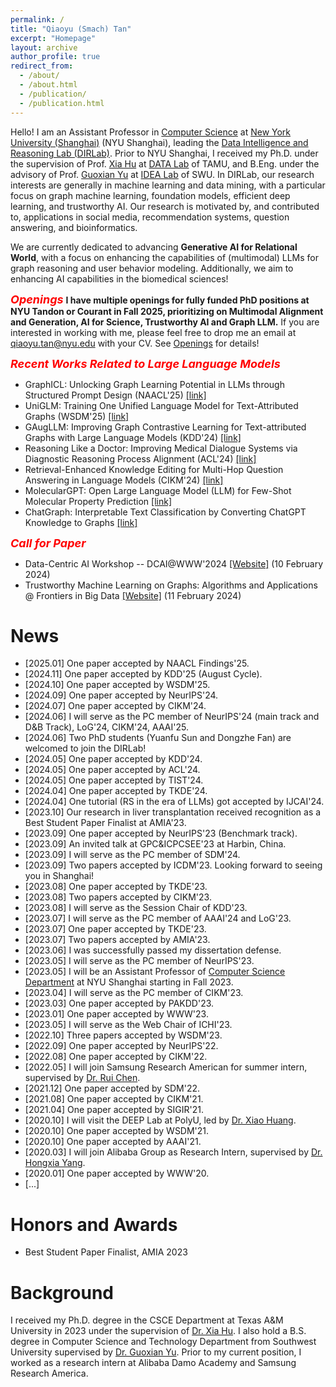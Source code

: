```yaml
---
permalink: /
title: "Qiaoyu (Smach) Tan"
excerpt: "Homepage"
layout: archive
author_profile: true
redirect_from: 
  - /about/
  - /about.html
  - /publication/
  - /publication.html
---
```


Hello! I am an Assistant Professor in [Computer Science](https://shanghai.nyu.edu/academics/majors/computer-science) at [New York University (Shanghai)](https://shanghai.nyu.edu/) (NYU Shanghai), leading the [Data Intelligence and Reasoning Lab (DIRLab)](https://qiaoyu-tan.github.io/tanlab/). Prior to NYU Shanghai, I received my Ph.D. under the supervision of Prof. [Xia Hu](https://cs.rice.edu/~xh37/index.html) at [DATA Lab](https://cs.rice.edu/~xh37/index.html) of TAMU, and B.Eng. under the advisory of Prof. [Guoxian Yu](https://faculty.sdu.edu.cn/yuguoxian/zh_CN/index.htm) at [IDEA Lab](https://www.sdu-idea.cn/index) of SWU. In DIRLab, our research interests are generally in machine learning and data mining, with a particular focus on graph machine learning, foundation models, efficient deep learning, and trustworthy AI. Our research is motivated by, and contributed to, applications in social media, recommendation systems, question answering, and bioinformatics. 

We are currently dedicated to advancing **Generative AI for Relational World**, with a focus on enhancing the capabilities of (multimodal) LLMs for graph reasoning and user behavior modeling. Additionally, we aim to enhancing AI capabilities in the biomedical sciences!


***<font color=red size=4> Openings</font>*** **I have multiple openings for fully funded PhD positions at NYU Tandon or Courant in Fall 2025, prioritizing on Multimodal Alignment and Generation, AI for Science, Trustworthy AI and Graph LLM.** If you are interested in working with me, please feel free to drop me an email at [qiaoyu.tan@nyu.edu](mailto:qiaoyu.tan@nyu.edu) with your CV. See [Openings](https://qiaoyu-tan.github.io/openings/) for details!  

<!--I am actively seeking self-motivated PhD/Master students and research (remote) interns to work with us on real-world data science problems. 
If you are interested in working with me, please feel free to drop me an email at [qiaoyu.tan@nyu.edu](mailto:qiaoyu.tan@nyu.edu). See [Openings](https://qiaoyu-tan.github.io/openings/) for details! -->

***<font color=red size=4> Recent Works Related to Large Language Models</font>***
* GraphICL: Unlocking Graph Learning Potential in LLMs through Structured Prompt Design (NAACL'25) [\[link\]]()
* UniGLM: Training One Unified Language Model for Text-Attributed Graphs (WSDM'25) [\[link\]](https://arxiv.org/abs/2406.12052)
* GAugLLM: Improving Graph Contrastive Learning for Text-attributed Graphs with Large Language Models (KDD'24) [\[link\]](https://arxiv.org/abs/2406.11945)
* Reasoning Like a Doctor: Improving Medical Dialogue Systems via Diagnostic Reasoning Process Alignment (ACL'24) [\[link\]](https://arxiv.org/abs/2406.13934)
* Retrieval-Enhanced Knowledge Editing for Multi-Hop Question Answering in Language Models (CIKM'24) [\[link\]](https://arxiv.org/abs/2403.19631)
* MolecularGPT: Open Large Language Model (LLM) for Few-Shot Molecular Property Prediction [\[link\]](https://arxiv.org/pdf/2406.12950)
* ChatGraph: Interpretable Text Classification by Converting ChatGPT Knowledge to Graphs [\[link\]](https://arxiv.org/abs/2305.03513)

***<font color=red size=4> Call for Paper</font>***
* Data-Centric AI Workshop -- DCAI@WWW'2024 [\[Website\]](https://dcai-workshop.github.io/) (10 February 2024)
* Trustworthy Machine Learning on Graphs: Algorithms and Applications @ Frontiers in Big Data [\[Website\]](https://www.frontiersin.org/research-topics/58326/trustworthy-machine-learning-on-graphs-algorithms-and-applications) (11 February 2024)

# News
* \[2025.01\] One paper accepted by NAACL Findings'25.
* \[2024.11\] One paper accepted by KDD'25 (August Cycle).
* \[2024.10\] One paper accepted by WSDM'25.
* \[2024.09\] One paper accepted by NeurIPS'24.
* \[2024.07\] One paper accepted by CIKM'24.
* \[2024.06\] I will serve as the PC member of NeurIPS'24 (main track and D&B Track), LoG'24, CIKM'24, AAAI'25.
* \[2024.06\] Two PhD students (Yuanfu Sun and Dongzhe Fan) are welcomed to join the DIRLab!
* \[2024.05\] One paper accepted by KDD'24. 
* \[2024.05\] One paper accepted by ACL'24.
* \[2024.05\] One paper accepted by TIST'24.
* \[2024.04\] One paper accepted by TKDE'24.
* \[2024.04\] One tutorial (RS in the era of LLMs) got accepted by IJCAI'24.
* \[2023.10\] Our research in liver transplantation received recognition as a Best Student Paper Finalist at AMIA'23.
* \[2023.09\] One paper accepted by NeurIPS'23 (Benchmark track).
* \[2023.09\] An invited talk at GPC&ICPCSEE'23 at Harbin, China.
* \[2023.09\] I will serve as the PC member of SDM'24.
* \[2023.09\] Two papers accepted by ICDM'23. Looking forward to seeing you in Shanghai!
* \[2023.08\] One paper accepted by TKDE'23.
* \[2023.08\] Two papers accepted by CIKM'23.
* \[2023.08\] I will serve as the Session Chair of KDD'23. 
* \[2023.07\] I will serve as the PC member of AAAI'24 and LoG'23.
* \[2023.07\] One paper accepted by TKDE'23.
* \[2023.07\] Two papers accepted by AMIA'23. 
* \[2023.06\] I was successfully passed my dissertation defense. 
* \[2023.05\] I will serve as the PC member of NeurIPS'23. 
* \[2023.05\] I will be an Assistant Professor of [Computer Science Department](https://shanghai.nyu.edu/academics/majors/computer-science) at NYU Shanghai starting in Fall 2023. 
* \[2023.04\] I will serve as the PC member of CIKM'23. 
* \[2023.03\] One paper accepted by PAKDD'23. 
* \[2023.01\] One paper accepted by WWW'23. 
* \[2023.05\] I will serve as the Web Chair of ICHI'23. 
* \[2022.10\] Three papers accepted by WSDM'23. 
* \[2022.09\] One paper accepted by NeurIPS'22. 
* \[2022.08\] One paper accepted by CIKM'22. 
* \[2022.05\] I will join Samsung Research American for summer intern, supervised by [Dr. Rui Chen](https://scholar.google.com/citations?user=ngVttWUAAAAJ&hl=en). 
* \[2021.12\] One paper accepted by SDM'22. 
* \[2021.08\] One paper accepted by CIKM'21. 
* \[2021.04\] One paper accepted by SIGIR'21. 
* \[2020.10\] I will visit the DEEP Lab at PolyU, led by [Dr. Xiao Huang](https://www4.comp.polyu.edu.hk/~xiaohuang/index.html).   
* \[2020.10\] One paper accepted by WSDM'21. 
* \[2020.10\] One paper accepted by AAAI'21. 
* \[2020.03\] I will join Alibaba Group as Research Intern, supervised by [Dr. Hongxia Yang](https://sites.google.com/site/hystatistics/).
* \[2020.01\] One paper accepted by WWW'20. 
* \[...\] 

# Honors and Awards
* Best Student Paper Finalist, AMIA 2023
 
# Background
I received my Ph.D. degree in the  CSCE Department at Texas A&M University in 2023 under the supervision of [Dr. Xia Hu](https://cs.rice.edu/~xh37/index.html). I also hold a B.S. degree in Computer Science and Technology Department from Southwest University supervised by [Dr. Guoxian Yu](https://faculty.sdu.edu.cn/yuguoxian/zh_CN/index.htm). Prior to my current position, I worked as a research intern at Alibaba Damo Academy and Samsung Research America. 

